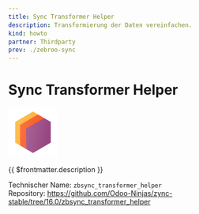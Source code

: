 ```yaml
---
title: Sync Transformer Helper
description: Transformierung der Daten vereinfachen.
kind: howto
partner: Thirdparty
prev: ./zebroo-sync
---
```


# Sync Transformer Helper

![icons_odoo_thirdparty](attachments/icons_odoo_thirdparty.png)

{{ $frontmatter.description }}

Technischer Name: `zbsync_transformer_helper`\
Repository: <https://github.com/Odoo-Ninjas/zync-stable/tree/16.0/zbsync_transformer_helper>
